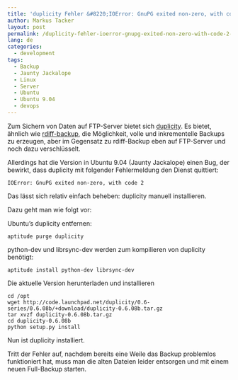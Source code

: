 ```yaml
---
title: 'duplicity Fehler &#8220;IOError: GnuPG exited non-zero, with code 2&#8243; unter Ubuntu beheben'
author: Markus Tacker
layout: post
permalink: /duplicity-fehler-ioerror-gnupg-exited-non-zero-with-code-2-unter-ubuntu-beheben
lang: de
categories:
  - development
tags:
  - Backup
  - Jaunty Jackalope
  - Linux
  - Server
  - Ubuntu
  - Ubuntu 9.04
  - devops
---
```

Zum Sichern von Daten auf FTP-Server bietet sich [duplicity][1]. Es bietet, ähnlich wie [rdiff-backup][2], die Möglichkeit, volle und inkrementelle Backups zu erzeugen, aber im Gegensatz zu rdiff-Backup eben auf FTP-Server und noch dazu verschlüsselt.

Allerdings hat die Version in Ubuntu 9.04 (Jaunty Jackalope) einen Bug, der bewirkt, dass duplicity mit folgender Fehlermeldung den Dienst quittiert:

    IOError: GnuPG exited non-zero, with code 2

Das lässt sich relativ einfach beheben: duplicity manuell installieren.

Dazu geht man wie folgt vor:

Ubuntu&#8217;s duplicity entfernen:  

    aptitude purge duplicity 

python-dev und librsync-dev werden zum kompilieren von duplicity benötigt:  

    aptitude install python-dev librsync-dev 

Die aktuelle Version herunterladen und installieren  
    
    cd /opt
    wget http://code.launchpad.net/duplicity/0.6-series/0.6.08b/+download/duplicity-0.6.08b.tar.gz
    tar xvzf duplicity-0.6.08b.tar.gz
    cd duplicity-0.6.08b
    python setup.py install

Nun ist duplicity installiert.

Tritt der Fehler auf, nachdem bereits eine Weile das Backup problemlos funktioniert hat, muss man die alten Dateien leider entsorgen und mit einem neuen Full-Backup starten.

 [1]: http://duplicity.nongnu.org/
 [2]: http://rdiff-backup.nongnu.org/
